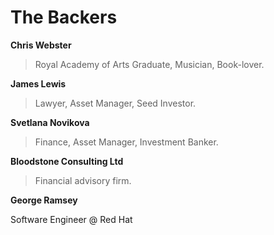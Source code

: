 # The Backers

**Chris Webster**

>Royal Academy of Arts Graduate, Musician, Book-lover.


**James Lewis**

>Lawyer, Asset Manager, Seed Investor.


**Svetlana Novikova**

>Finance, Asset Manager, Investment Banker. 


**Bloodstone Consulting Ltd**

>Financial advisory firm.


**George Ramsey**

Software Engineer @ Red Hat






